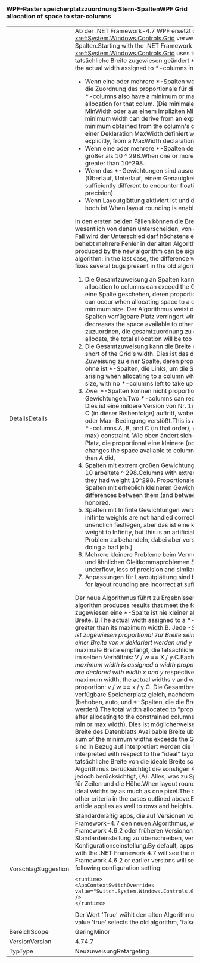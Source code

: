 ### <a name="wpf-grid-allocation-of-space-to-star-columns"></a><span data-ttu-id="969f8-101">WPF-Raster speicherplatzzuordnung Stern-Spalten</span><span class="sxs-lookup"><span data-stu-id="969f8-101">WPF Grid allocation of space to star-columns</span></span>

|   |   |
|---|---|
|<span data-ttu-id="969f8-102">Details</span><span class="sxs-lookup"><span data-stu-id="969f8-102">Details</span></span>|<span data-ttu-id="969f8-103">Ab der .NET Framework-4.7 WPF ersetzt den Algorithmus, <xref:System.Windows.Controls.Grid> verwendet, um Speicherplatz zu reservieren \*-Spalten.</span><span class="sxs-lookup"><span data-stu-id="969f8-103">Starting with the .NET Framework 4.7, WPF replaces the algorithm that <xref:System.Windows.Controls.Grid> uses to allocate space to \*-columns.</span></span> <span data-ttu-id="969f8-104">Dadurch wird die tatsächliche Breite zugewiesen geändert \*-Spalten in einer Reihe von Fällen:</span><span class="sxs-lookup"><span data-stu-id="969f8-104">This will change the actual width assigned to \*-columns in a number of cases:</span></span><ul><li><span data-ttu-id="969f8-105">Wenn eine oder mehrere \*-Spalten weisen auch eine minimale oder maximale Breite, die die Zuordnung des proportionale für diese columnstore überschreibt.</span><span class="sxs-lookup"><span data-stu-id="969f8-105">When one or more \*-columns also have a minimum or maximum width that overrides the proportional allocation for that colum.</span></span> <span data-ttu-id="969f8-106">(Die minimale Breite kann aus eine explizite Deklaration von MinWidth oder aus einem impliziten Minimum der Spalteninhalt abgerufenes ableiten.</span><span class="sxs-lookup"><span data-stu-id="969f8-106">(The minimum width can derive from an explicit MinWidth declaration, or from an implicit minimum obtained from the column's content.</span></span> <span data-ttu-id="969f8-107">Die maximale Breite kann nur explizit in einer Deklaration MaxWidth definiert werden.)</span><span class="sxs-lookup"><span data-stu-id="969f8-107">The maximum width can only be defined explicitly, from a MaxWidth declaration.)</span></span></li><li><span data-ttu-id="969f8-108">Wenn eine oder mehrere *-Spalten deklariert einen extrem großen *-Gewichtung, die größer als 10 ^ 298.</span><span class="sxs-lookup"><span data-stu-id="969f8-108">When one or more *-columns declare an extremely large *-weight, greater than 10^298.</span></span></li><li><span data-ttu-id="969f8-109">Wenn das \*-Gewichtungen sind ausreichend unterschiedlich Gleitkomma Instabilität (Überlauf, Unterlauf, einem Genauigkeitsverlust) auftreten.</span><span class="sxs-lookup"><span data-stu-id="969f8-109">When the \*-weights are sufficiently different to encounter floating-point instability (overflow, underflow, loss of precision).</span></span></li><li><span data-ttu-id="969f8-110">Wenn Layoutglättung aktiviert ist und der effektive DPI-Wert der Anzeige ausreichend hoch ist.</span><span class="sxs-lookup"><span data-stu-id="969f8-110">When layout rounding is enabled, and the effective display DPI is sufficiently high.</span></span></li></ul><span data-ttu-id="969f8-111">In den ersten beiden Fällen können die Breite, die durch den neuen Algorithmus erstellte wesentlich von denen unterscheiden, von der alten-Algorithmus erstellt werden; im letzten Fall wird der Unterschied darf höchstens ein oder zwei Pixel betragen. Der neue Algorithmus behebt mehrere Fehler in der alten Algorithmus vorhanden:</span><span class="sxs-lookup"><span data-stu-id="969f8-111">In the first two cases, the widths produced by the new algorithm can be significantly different from those produced by the old algorithm; in the last case, the difference will be at most one or two pixels.The new algorithm fixes several bugs present in the old algorithm:</span></span><ol><li><span data-ttu-id="969f8-112">Die Gesamtzuweisung an Spalten kann die Breite des Rasters überschreiten.</span><span class="sxs-lookup"><span data-stu-id="969f8-112">Total allocation to columns can exceed the Grid's width.</span></span> <span data-ttu-id="969f8-113">Dies kann beim Zuweisen von Platz an eine Spalte geschehen, deren proportionaler Anteil geringer als ihre Mindestgröße ist.</span><span class="sxs-lookup"><span data-stu-id="969f8-113">This can occur when allocating space to a column whose proportional share is less than its minimum size.</span></span> <span data-ttu-id="969f8-114">Der Algorithmus weist die Mindestgröße zu, wodurch der für andere Spalten verfügbare Platz verringert wird.</span><span class="sxs-lookup"><span data-stu-id="969f8-114">The algorithm allocates the minimum size, which decreases the space available to other columns.</span></span> <span data-ttu-id="969f8-115">Wenn es sind keine \*-Spalten links zuzuordnen, die gesamtzuordnung zu groß werden wird.</span><span class="sxs-lookup"><span data-stu-id="969f8-115">If there are no \*-columns left to allocate, the total allocation will be too large.</span></span></li><li><span data-ttu-id="969f8-116">Die Gesamtzuweisung kann die Breite des Rasters unterschreiten.</span><span class="sxs-lookup"><span data-stu-id="969f8-116">Total allocation can fall short of the Grid's width.</span></span> <span data-ttu-id="969f8-117">Dies ist das duale Problem mit #1, die sich ergeben, wenn die Zuweisung zu einer Spalte, deren proportionalen Anteil größer als die maximale Größe, ohne ist \*-Spalten, die Links, um die Slack auszufüllen.</span><span class="sxs-lookup"><span data-stu-id="969f8-117">This is the dual problem to #1, arising when allocating to a column whose proportional share is greater than its maximum size, with no \*-columns left to take up the slack.</span></span></li><li><span data-ttu-id="969f8-118">Zwei *-Spalten können nicht proportional zur Zuordnungen erhalten ihre *-Gewichtungen.</span><span class="sxs-lookup"><span data-stu-id="969f8-118">Two *-columns can receive allocations not proportional to their *-weights.</span></span> <span data-ttu-id="969f8-119">Dies ist eine mildere Version von Nr. 1/Nr. 2, die beim Zuweisen zu den \*-Spalten A, B und C (in dieser Reihenfolge) auftritt, wobei der proportionale Anteil von B gegen deren Min- oder Max-Bedingung verstößt.</span><span class="sxs-lookup"><span data-stu-id="969f8-119">This is a milder version of #1/#2, arising when allocating to \*-columns A, B, and C (in that order), where B's proportional share violates its min (or max) constraint.</span></span> <span data-ttu-id="969f8-120">Wie oben ändert sich dadurch der für Spalte C zur Verfügung stehende Platz, die proportional eine kleinere (oder größeren) Zuweisung als A erhält.</span><span class="sxs-lookup"><span data-stu-id="969f8-120">As above, this changes the space available to column C, who gets less (or more) proportional allocation than A did,</span></span></li><li><span data-ttu-id="969f8-121">Spalten mit extrem großen Gewichtungen (&gt; 10 ^ 298) alle behandelt, als ob Gewichtung 10 arbeitete ^ 298.</span><span class="sxs-lookup"><span data-stu-id="969f8-121">Columns with extremely large weights (&gt; 10^298) are all treated as if they had weight 10^298.</span></span> <span data-ttu-id="969f8-122">Proportionale Unterschiede zwischen ihnen (und zwischen Spalten mit erheblich kleineren Gewichtungen) werden nicht berücksichtigt.</span><span class="sxs-lookup"><span data-stu-id="969f8-122">Proportional differences between them (and between columns with slightly smaller weights) are not honored.</span></span></li><li><span data-ttu-id="969f8-123">Spalten mit Inifinte Gewichtungen werden nicht ordnungsgemäß behandelt.</span><span class="sxs-lookup"><span data-stu-id="969f8-123">Columns with inifinte weights are not handled correctly.</span></span> <span data-ttu-id="969f8-124">[Tatsächlich lässt sich die Gewichtung nicht auf unendlich festlegen, aber das ist eine künstliche Einschränkung.</span><span class="sxs-lookup"><span data-stu-id="969f8-124">[Actually you can't set a weight to Infinity, but this is an artificial restriction.</span></span> <span data-ttu-id="969f8-125">Der Zuweisungscode hat versucht, das Problem zu behandeln, dabei aber versagt.]</span><span class="sxs-lookup"><span data-stu-id="969f8-125">The allocation code was trying to handle it, but doing a bad job.]</span></span></li><li><span data-ttu-id="969f8-126">Mehrere kleinere Probleme beim Vermeiden von Überlauf, Unterlauf, Genauigkeitsverlust und ähnlichen Gleitkommaproblemen.</span><span class="sxs-lookup"><span data-stu-id="969f8-126">Several minor problems while avoiding overflow, underflow, loss of precision and similar floating-point issues.</span></span></li><li><span data-ttu-id="969f8-127">Anpassungen für Layoutglättung sind bei ausreichend hohem DPI fehlerhaft.</span><span class="sxs-lookup"><span data-stu-id="969f8-127">Adjustments for layout rounding are incorrect at sufficiently high DPI.</span></span></li></ol><span data-ttu-id="969f8-128">Der neue Algorithmus führt zu Ergebnissen, die die folgenden Kriterien: ein erfüllen.</span><span class="sxs-lookup"><span data-stu-id="969f8-128">The new algorithm produces results that meet the following criteria:A.</span></span> <span data-ttu-id="969f8-129">Die tatsächliche Breite zugewiesen eine \*-Spalte ist nie kleiner als die minimale Breite noch größer als die maximale Breite. B.</span><span class="sxs-lookup"><span data-stu-id="969f8-129">The actual width assigned to a \*-column is never less than its minimum width nor greater than its maximum width.B.</span></span> <span data-ttu-id="969f8-130">Jede <em>-Spalte, die nicht die minimale oder maximale Breite ist zugewiesen proportional zur Breite seine <em>-Gewichtung. Genau, wenn zwei Spalten mit einer Breite von x deklariert werden</em> und y</em> , und wenn keine Spalte die minimale oder maximale Breite empfängt, die tatsächliche Breite V und w, die die Spalten zugewiesen sind, im selben Verhältnis: V / w == X / y.C.</span><span class="sxs-lookup"><span data-stu-id="969f8-130">Each <em>-column that is not assigned its minimum or maximum width is assigned a width proportional to its <em>-weight. To be precise, if two columns are declared with width x</em> and y</em> respectively, and if neither column receives its minimum or maximum width, the actual widths v and w assigned to the columns are in the same proportion: v / w == x / y.C.</span></span> <span data-ttu-id="969f8-131">Die Gesamtbreite zugeordnete &quot;proportional&quot; *-Spalten ist der verfügbare Speicherplatz gleich, nachdem Sie die eingeschränkte Spalten zugeordnet haben (behoben, auto, und *-Spalten, die die Breite Minimal- oder Maximalwerte zugewiesen werden).</span><span class="sxs-lookup"><span data-stu-id="969f8-131">The total width allocated to &quot;proportional&quot; *-columns is equal to the space available after allocating to the constrained columns (fixed, auto, and *-columns that are allocated their min or max width).</span></span> <span data-ttu-id="969f8-132">Dies ist möglicherweise NULL ist, z. B. wenn die Summe für die minimale Breite des Datenblatts Availbable Breite überschreitet. D.</span><span class="sxs-lookup"><span data-stu-id="969f8-132">This might be zero, for instance if the sum of the minimum widths exceeds the Grid's availbable width.D.</span></span> <span data-ttu-id="969f8-133">Alle diese Anweisungen sind in Bezug auf interpretiert werden die &quot;ideal&quot; Layout.</span><span class="sxs-lookup"><span data-stu-id="969f8-133">All these statements are to be interpreted with respect to the &quot;ideal&quot; layout.</span></span> <span data-ttu-id="969f8-134">Wenn die layoutglättung aktiviert ist, können die tatsächliche Breite von die ideale Breite so weit wie ein Pixel unterscheiden. Der alte Algorithmus berücksichtigt die sonstigen Kriterien in den oben beschriebenen Fällen konnte jedoch berücksichtigt, (A). Alles, was zu Spalten und Breite in diesem Artikel gesagt gilt auch für Zeilen und die Höhe.</span><span class="sxs-lookup"><span data-stu-id="969f8-134">When layout rounding is in effect, the actual widths can differ from the ideal widths by as much as one pixel.The old algorithm honored (A) but failed to honor the other criteria in the cases outlined above.Everything said about columns and widths in this article applies as well to rows and heights.</span></span>|
|<span data-ttu-id="969f8-135">Vorschlag</span><span class="sxs-lookup"><span data-stu-id="969f8-135">Suggestion</span></span>|<span data-ttu-id="969f8-136">Standardmäßig apps, die auf Versionen von .NET Framework, beginnend mit der .NET Framework-4.7 den neuen Algorithmus, während der apps angezeigt werden, die für .NET Framework 4.6.2 oder früheren Versionen den alten Algorithmus angezeigt werden. Um die Standardeinstellung zu überschreiben, verwenden Sie die folgende Konfigurationseinstellung:</span><span class="sxs-lookup"><span data-stu-id="969f8-136">By default, apps that target versions of the .NET Framework starting with the .NET Framework 4.7 will see the new algorithm, while apps that target the .NET Framework 4.6.2 or earlier versions will see the old algorithm.To override the default, use the following configuration setting:</span></span><pre><code class="language-xml">&lt;runtime&gt;&#13;&#10;&lt;AppContextSwitchOverrides value=&quot;Switch.System.Windows.Controls.Grid.StarDefinitionsCanExceedAvailableSpace=true&quot; /&gt;&#13;&#10;&lt;/runtime&gt;&#13;&#10;</code></pre><span data-ttu-id="969f8-137">Der Wert 'True' wählt den alten Algorithmus, "falsch" wählt den neuen Algorithmus an.</span><span class="sxs-lookup"><span data-stu-id="969f8-137">The value 'true' selects the old algorithm, 'false' selects the new algorithm.</span></span>|
|<span data-ttu-id="969f8-138">Bereich</span><span class="sxs-lookup"><span data-stu-id="969f8-138">Scope</span></span>|<span data-ttu-id="969f8-139">Gering</span><span class="sxs-lookup"><span data-stu-id="969f8-139">Minor</span></span>|
|<span data-ttu-id="969f8-140">Version</span><span class="sxs-lookup"><span data-stu-id="969f8-140">Version</span></span>|<span data-ttu-id="969f8-141">4.7</span><span class="sxs-lookup"><span data-stu-id="969f8-141">4.7</span></span>|
|<span data-ttu-id="969f8-142">Typ</span><span class="sxs-lookup"><span data-stu-id="969f8-142">Type</span></span>|<span data-ttu-id="969f8-143">Neuzuweisung</span><span class="sxs-lookup"><span data-stu-id="969f8-143">Retargeting</span></span>|


